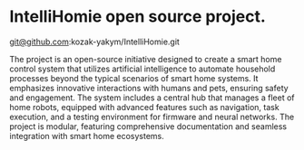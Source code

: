 # IntelliHomie open source project.

git@github.com:kozak-yakym/IntelliHomie.git

The project is an open-source initiative designed to create a smart home control system that utilizes artificial intelligence to automate household processes beyond the typical scenarios of smart home systems. It emphasizes innovative interactions with humans and pets, ensuring safety and engagement. The system includes a central hub that manages a fleet of home robots, equipped with advanced features such as navigation, task execution, and a testing environment for firmware and neural networks. The project is modular, featuring comprehensive documentation and seamless integration with smart home ecosystems.
